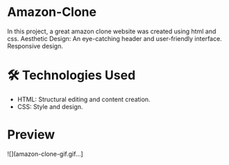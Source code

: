 # Amazon-Clone
In this project, a great amazon clone website was created using html and css. 
Aesthetic Design: An eye-catching header and user-friendly interface.
Responsive design.

# 🛠️ Technologies Used
- HTML: Structural editing and content creation.
- CSS: Style and design.

# Preview
![](amazon-clone-gif.gif…]

